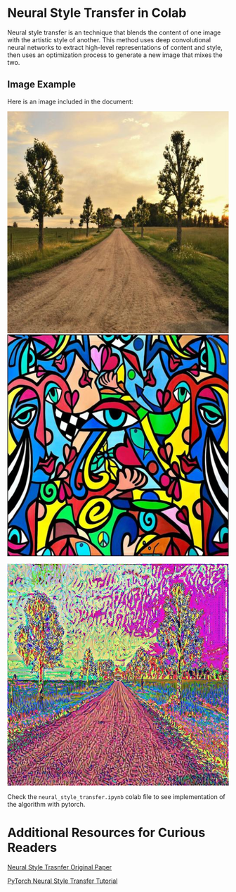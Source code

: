 # Neural Style Transfer in Colab

Neural style transfer is an technique that blends the content of one image with the artistic style of another. This method uses deep convolutional neural networks to extract high-level representations of content and style, then uses an optimization process to generate a new image that mixes the two.

## Image Example

Here is an image included in the document:


![content](https://github.com/haykdaghunts/neural_style_transfer_pytorch/blob/main/content_resized.jpg) ![style](https://github.com/haykdaghunts/neural_style_transfer_pytorch/blob/main/style_pop_art_resized.jpg)

![output](https://github.com/haykdaghunts/neural_style_transfer_pytorch/blob/main/output_image.jpg)




Check the `neural_style_transfer.ipynb` colab file to see implementation of the algorithm with pytorch.



# Additional Resources for Curious Readers

[Neural Style Trasnfer Original Paper](https://arxiv.org/abs/1508.06576)

[PyTorch Neural Style Transfer Tutorial](https://pytorch.org/tutorials/advanced/neural_style_tutorial.html)

